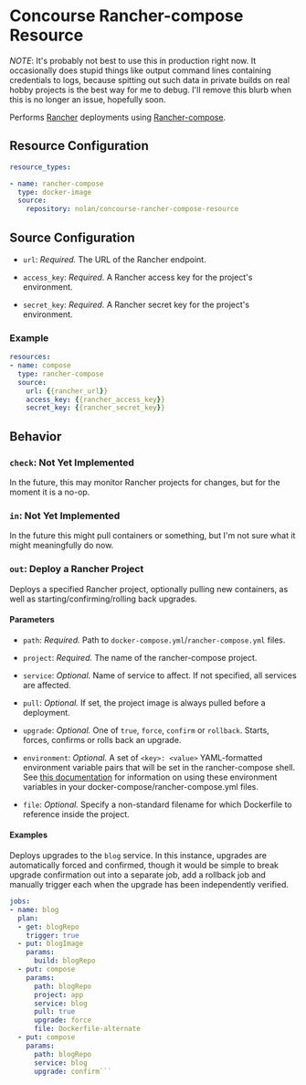 # Concourse Rancher-compose Resource

*NOTE*: It's probably not best to use this in production right now. It occasionally does stupid things like output command lines containing credentials to logs, because spitting out such data in private builds on real hobby projects is the best way for me to debug. I'll remove this blurb when this is no longer an issue, hopefully soon.

Performs [Rancher](https://rancher.com) deployments using [Rancher-compose](https://github.com/rancher/rancher-compose).

## Resource Configuration

```yaml
resource_types:

- name: rancher-compose
  type: docker-image
  source:
    repository: nolan/concourse-rancher-compose-resource
```

## Source Configuration

* `url`: *Required.* The URL of the Rancher endpoint.

* `access_key`: *Required.* A Rancher access key for the project's environment.

* `secret_key`: *Required.* A Rancher secret key for the project's environment.

### Example

```yaml
resources:
- name: compose
  type: rancher-compose
  source:
    url: {{rancher_url}}
    access_key: {{rancher_access_key}}
    secret_key: {{rancher_secret_key}}
```

## Behavior

### `check`: Not Yet Implemented

In the future, this may monitor Rancher projects for changes, but for the moment it is a no-op.

### `in`: Not Yet Implemented

In the future this might pull containers or something, but I'm not sure what it might meaningfully do now.

### `out`: Deploy a Rancher Project

Deploys a specified Rancher project, optionally pulling new containers, as well as starting/confirming/rolling back upgrades.

#### Parameters

* `path`: *Required.* Path to `docker-compose.yml`/`rancher-compose.yml` files.

* `project`: *Required.* The name of the rancher-compose project.

* `service`: *Optional.* Name of service to affect. If not specified, all services are affected.

* `pull`: *Optional.* If set, the project image is always pulled before a deployment.

* `upgrade`: *Optional.* One of `true`, `force`, `confirm` or `rollback`. Starts, forces, confirms or rolls back an upgrade.

* `environment`: *Optional.* A set of `<key>: <value>` YAML-formatted environment variable pairs that will be set in the rancher-compose shell. See [this documentation](http://docs.rancher.com/rancher/rancher-compose/environment-interpolation/) for information on using these environment variables in your docker-compose/rancher-compose.yml files.

* `file`: *Optional.* Specify a non-standard filename for which Dockerfile to reference inside the project.

#### Examples

Deploys upgrades to the `blog` service. In this instance, upgrades are automatically forced and confirmed, though it would be simple to break upgrade confirmation out into a separate job, add a rollback job and manually trigger each when the upgrade has been independently verified.

```yaml
jobs:
- name: blog
  plan:
  - get: blogRepo
    trigger: true
  - put: blogImage
    params:
      build: blogRepo
  - put: compose
    params:
      path: blogRepo
      project: app
      service: blog
      pull: true
      upgrade: force
      file: Dockerfile-alternate
  - put: compose
    params:
      path: blogRepo
      service: blog
      upgrade: confirm```
```
